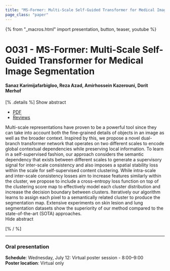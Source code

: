 ```yaml
---
title: "MS-Former: Multi-Scale Self-Guided Transformer for Medical Image Segmentation"
page_class: "paper"
---
```


{% from "_macros.html" import presentation, button, teaser, youtube %}

# O031 - MS-Former: Multi-Scale Self-Guided Transformer for Medical Image Segmentation

#### Sanaz Karimijafarbigloo, Reza Azad, Amirhossein Kazerouni, Dorit Merhof


[% .details %]
<a class="toggle_visibility" data-selector=".abstract" data-level="3">Show abstract</a>
- <a href="https://openreview.net/pdf?id=pp2raGSU3Wx">PDF</a>
- <a href="https://openreview.net/forum?id=pp2raGSU3Wx">Reviews</a>

<p>
    <span class="abstract">
        Multi-scale representations have proven to be a powerful tool since they can take into account both the fine-grained details of objects in an image as well as the broader context. Inspired by this, we propose a novel dual-branch transformer network that operates on two different scales to encode global contextual dependencies while preserving local information. To learn in a self-supervised fashion, our approach considers the semantic dependency that exists between different scales to generate a supervisory signal for inter-scale consistency and also imposes a spatial stability loss within the scale for self-supervised content clustering. While intra-scale and inter-scale consistency losses aim to increase features similarly within the cluster, we propose to include a cross-entropy loss function on top of the clustering score map to effectively model each cluster distribution and increase the decision boundary between clusters. Iteratively our algorithm learns to assign each pixel to a semantically related cluster to produce the segmentation map. Extensive experiments on skin lesion and lung segmentation datasets show the superiority of our method compared to the state-of-the-art (SOTA) approaches. 
        <br>
        <span class="actions"><a class="toggle_visibility" data-level="2">Hide abstract</a></span>
    </span>
</p>
[% / %]

---


### Oral presentation

**Schedule**: Wednesday, July 12: Virtual poster session - 8:00–9:00<br>
**Poster location**: Virtual only

